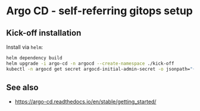 # Argo CD - self-referring gitops setup

## Kick-off installation

Install via `helm`:

```bash
helm dependency build
helm upgrade -i argo-cd -n argocd --create-namespace ./kick-off
kubectl -n argocd get secret argocd-initial-admin-secret -o jsonpath="{.data.password}" | base64 -d
```

## See also

* https://argo-cd.readthedocs.io/en/stable/getting_started/
